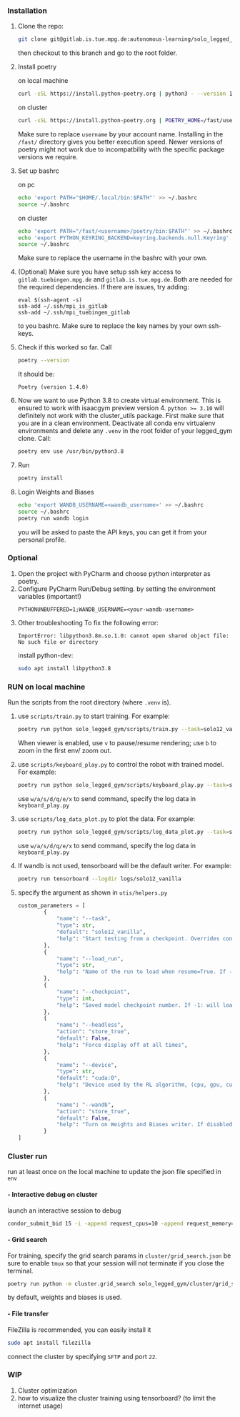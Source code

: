 ### Installation
1. Clone the repo:
    ```bash
    git clone git@gitlab.is.tue.mpg.de:autonomous-learning/solo_legged_gym.git
    ```
    then checkout to this branch and go to the root folder.

2. Install poetry
    
    on local machine
    ```bash
    curl -sSL https://install.python-poetry.org | python3 - --version 1.4.0
    ```
    
    on cluster
    ```bash
    curl -sSL https://install.python-poetry.org | POETRY_HOME=/fast/username/poetry python3 - --version 1.4.0
    ```
    Make sure to replace `username` by your account name. Installing in the `/fast/` directory gives you better execution speed.
    Newer versions of poetry might not work due to incompatbility with the specific package versions we require.

3. Set up bashrc

    on pc
    ```bash
    echo 'export PATH="$HOME/.local/bin:$PATH"' >> ~/.bashrc
    source ~/.bashrc 
    ```
    on cluster
    ```bash
    echo 'export PATH="/fast/<username>/poetry/bin:$PATH"' >> ~/.bashrc
    echo 'export PYTHON_KEYRING_BACKEND=keyring.backends.null.Keyring' >> ~/.bashrc
    source ~/.bashrc 
    ```
    Make sure to replace the username in the bashrc with your own.

4. (Optional) Make sure you have setup ssh key access to `gitlab.tuebingen.mpg.de` and `gitlab.is.tue.mpg.de`. Both are needed for the required dependencies. If there are issues, try adding:
    ```
    eval $(ssh-agent -s)
    ssh-add ~/.ssh/mpi_is_gitlab
    ssh-add ~/.ssh/mpi_tuebingen_gitlab
    ```
    to you bashrc. Make sure to replace the key names by your own ssh-keys.

5. Check if this worked so far. Call
    ```bash
    poetry --version
    ```
    
    It should be:
    ```
    Poetry (version 1.4.0)
    ```

6. Now we want to use Python 3.8 to create virtual environment. This is ensured to work with isaacgym preview version 4. `python >= 3.10` will definitely not work with the cluster_utils package. First make sure that you are in a clean environment. Deactivate all conda env virtualenv environments and delete any `.venv` in the root folder of your legged_gym clone. Call:
    ```bash
    poetry env use /usr/bin/python3.8
    ```

7. Run 
    ```bash
    poetry install
    ```

8. Login Weights and Biases
   ```bash
   echo 'export WANDB_USERNAME=<wandb_username>' >> ~/.bashrc
   source ~/.bashrc 
   poetry run wandb login
   ```
   you will be asked to paste the API keys, you can get it from your personal profile. 

### Optional
1. Open the project with PyCharm and choose python interpreter as poetry. 
2. Configure PyCharm Run/Debug setting. 
   by setting the environment variables (important!)
   ```
   PYTHONUNBUFFERED=1;WANDB_USERNAME=<your-wandb-username>
   ```
3. Other troubleshooting
     To fix the following error:
     ```
     ImportError: libpython3.8m.so.1.0: cannot open shared object file: No such file or directory
     ```
     install python-dev:
     ```bash
     sudo apt install libpython3.8
     ```

### RUN on local machine
Run the scripts from the root directory (where `.venv` is). 
1. use `scripts/train.py` to start training.
   For example:
   ```bash 
   poetry run python solo_legged_gym/scripts/train.py --task=solo12_vanilla (--wandb --headless)
   ```
   When viewer is enabled, use `v` to pause/resume rendering; use `b` to zoom in the first env/ zoom out. 
2. use `scripts/keyboard_play.py` to control the robot with trained model. 
   For example:
   ```bash 
   poetry run python solo_legged_gym/scripts/keyboard_play.py --task=solo12_vanilla
   ```
   use `w/a/s/d/q/e/x` to send command, specify the log data in `keyboard_play.py`
3. use `scripts/log_data_plot.py` to plot the data. 
   For example:
   ```bash
   poetry run python solo_legged_gym/scripts/log_data_plot.py --task=solo12_vanilla
   ```
   use `w/a/s/d/q/e/x` to send command, specify the log data in `keyboard_play.py`
4. If wandb is not used, tensorboard will be the default writer. 
   For example:
   ```bash
   poetry run tensorboard --logdir logs/solo12_vanilla
   ```
5. specify the argument as shown in `utis/helpers.py`
   
   ```python
   custom_parameters = [
           {
               "name": "--task",
               "type": str,
               "default": "solo12_vanilla",
               "help": "Start testing from a checkpoint. Overrides config file if provided.",
           },
           {
               "name": "--load_run",
               "type": str,
               "help": "Name of the run to load when resume=True. If -1: will load the last run. Overrides config file if provided.",
           },
           {
               "name": "--checkpoint",
               "type": int,
               "help": "Saved model checkpoint number. If -1: will load the last checkpoint. Overrides config file if provided.",
           },
           {
               "name": "--headless",
               "action": "store_true",
               "default": False,
               "help": "Force display off at all times",
           },
           {
               "name": "--device",
               "type": str,
               "default": "cuda:0",
               "help": "Device used by the RL algorithm, (cpu, gpu, cuda:0, cuda:1 etc..)",
           },
           {
               "name": "--wandb",
               "action": "store_true",
               "default": False,
               "help": "Turn on Weights and Biases writer. If disabled, tensorboard will be used. ",
           }
   ]
   ```

### Cluster run
run at least once on the local machine to update the json file specified in `env`

####  - Interactive debug on cluster
launch an interactive session to debug
```bash
condor_submit_bid 15 -i -append request_cpus=10 -append request_memory=20000 -append request_gpus=1
```
####  - Grid search
For training, specify the grid search params in `cluster/grid_search.json`
be sure to enable `tmux` so that your session will not terminate if you close the terminal.
```bash
poetry run python -m cluster.grid_search solo_legged_gym/cluster/grid_search.json
```
by default, weights and biases is used. 

#### - File transfer
FileZilla is recommended, you can easily install it
```bash
sudo apt install filezilla
```
connect the cluster by specifying `SFTP` and port `22`. 

### WIP
1. Cluster optimization
2. how to visualize the cluster training using tensorboard? (to limit the internet usage)

